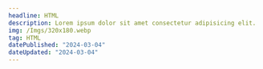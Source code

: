```yaml
---
headline: HTML
description: Lorem ipsum dolor sit amet consectetur adipisicing elit.
img: /Imgs/320x180.webp
tag: HTML
datePublished: "2024-03-04"
dateUpdated: "2024-03-04"
---
```

